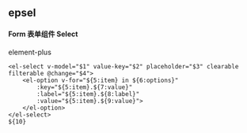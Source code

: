 ## epsel
#### Form 表单组件 Select
element-plus <el-select>
```
<el-select v-model="$1" value-key="$2" placeholder="$3" clearable filterable @change="$4">
	<el-option v-for="${5:item} in ${6:options}"
		:key="${5:item}.${7:value}"
		:label="${5:item}.${8:label}"
		:value="${5:item}.${9:value}">
	</el-option>
</el-select>
${10}
```